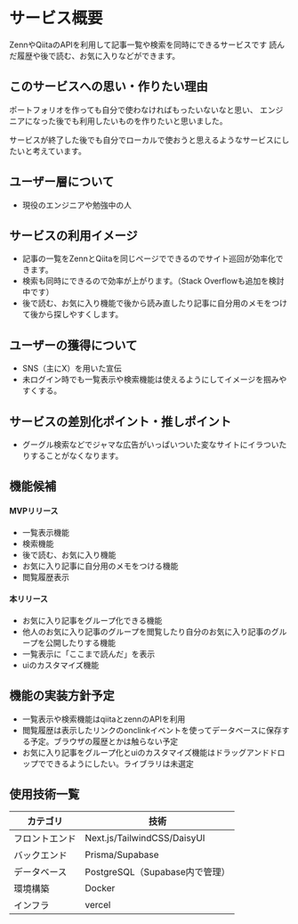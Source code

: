 # サービス概要
ZennやQiitaのAPIを利用して記事一覧や検索を同時にできるサービスです
読んだ履歴や後で読む、お気に入りなどができます。

## このサービスへの思い・作りたい理由
ポートフォリオを作っても自分で使わなければもったいないなと思い、
エンジニアになった後でも利用したいものを作りたいと思いました。

サービスが終了した後でも自分でローカルで使おうと思えるようなサービスにしたいと考えています。

## ユーザー層について
- 現役のエンジニアや勉強中の人

## サービスの利用イメージ
- 記事の一覧をZennとQiitaを同じページでできるのでサイト巡回が効率化できます。
- 検索も同時にできるので効率が上がります。（Stack Overflowも追加を検討中です）
- 後で読む、お気に入り機能で後から読み直したり記事に自分用のメモをつけて後から探しやすくします。

## ユーザーの獲得について
- SNS（主にX）を用いた宣伝
- 未ログイン時でも一覧表示や検索機能は使えるようにしてイメージを掴みやすくする。

## サービスの差別化ポイント・推しポイント
- グーグル検索などでジャマな広告がいっぱいついた変なサイトにイラついたりすることがなくなります。

## 機能候補
#### MVPリリース
- 一覧表示機能
- 検索機能
- 後で読む、お気に入り機能
- お気に入り記事に自分用のメモをつける機能
- 閲覧履歴表示

#### 本リリース
- お気に入り記事をグループ化できる機能
- 他人のお気に入り記事のグループを閲覧したり自分のお気に入り記事のグループを公開したりする機能
- 一覧表示に「ここまで読んだ」を表示
- uiのカスタマイズ機能

## 機能の実装方針予定
- 一覧表示や検索機能はqiitaとzennのAPIを利用
- 閲覧履歴は表示したリンクのonclinkイベントを使ってデータベースに保存する予定。ブラウザの履歴とかは触らない予定
- お気に入り記事をグループ化とuiのカスタマイズ機能はドラッグアンドドロップでできるようにしたい。ライブラリは未選定

## 使用技術一覧
| カテゴリ        | 技術                                           |
|-----------------|------------------------------------------------|
| フロントエンド  | Next.js/TailwindCSS/DaisyUI                    |
| バックエンド    | Prisma/Supabase                                |
| データベース    | PostgreSQL（Supabase内で管理）                 |
| 環境構築        | Docker                                         |
| インフラ        | vercel                                         |